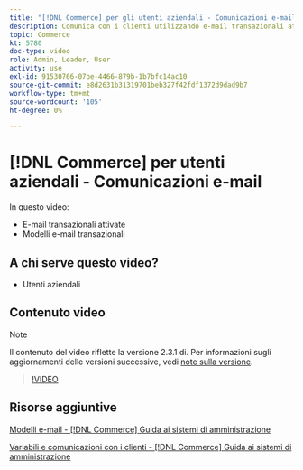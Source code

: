 ```yaml
---
title: "[!DNL Commerce] per gli utenti aziendali - Comunicazioni e-mail"
description: Comunica con i clienti utilizzando e-mail transazionali attivate dalle loro azioni sulla vetrina. Personalizza e configura i modelli e-mail per il tuo archivio.
topic: Commerce
kt: 5780
doc-type: video
role: Admin, Leader, User
activity: use
exl-id: 91530766-07be-4466-879b-1b7bfc14ac10
source-git-commit: e8d2631b31319701beb327f42fdf1372d9dad9b7
workflow-type: tm+mt
source-wordcount: '105'
ht-degree: 0%

---
```


# [!DNL Commerce] per utenti aziendali - Comunicazioni e-mail

In questo video:

- E-mail transazionali attivate
- Modelli e-mail transazionali

## A chi serve questo video?

- Utenti aziendali

## Contenuto video

>[!NOTE]
>
>Il contenuto del video riflette la versione 2.3.1 di. Per informazioni sugli aggiornamenti delle versioni successive, vedi [note sulla versione](https://experienceleague.adobe.com/docs/commerce-operations/release/notes/overview.html).

>[!VIDEO](https://video.tv.adobe.com/v/36190?quality=12&learn=on)

## Risorse aggiuntive

[Modelli e-mail - [!DNL Commerce] Guida ai sistemi di amministrazione](https://experienceleague.adobe.com/docs/commerce-admin/systems/communications/email-templates.html)

[Variabili e comunicazioni con i clienti - [!DNL Commerce] Guida ai sistemi di amministrazione](https://experienceleague.adobe.com/docs/commerce-admin/systems/introduction.html#variables-and-customer-communications)
